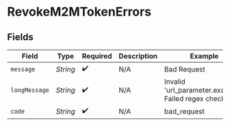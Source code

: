 # RevokeM2MTokenErrors


## Fields

| Field                                               | Type                                                | Required                                            | Description                                         | Example                                             |
| --------------------------------------------------- | --------------------------------------------------- | --------------------------------------------------- | --------------------------------------------------- | --------------------------------------------------- |
| `message`                                           | *String*                                            | :heavy_check_mark:                                  | N/A                                                 | Bad Request                                         |
| `longMessage`                                       | *String*                                            | :heavy_check_mark:                                  | N/A                                                 | Invalid 'url_parameter.example': Failed regex check |
| `code`                                              | *String*                                            | :heavy_check_mark:                                  | N/A                                                 | bad_request                                         |